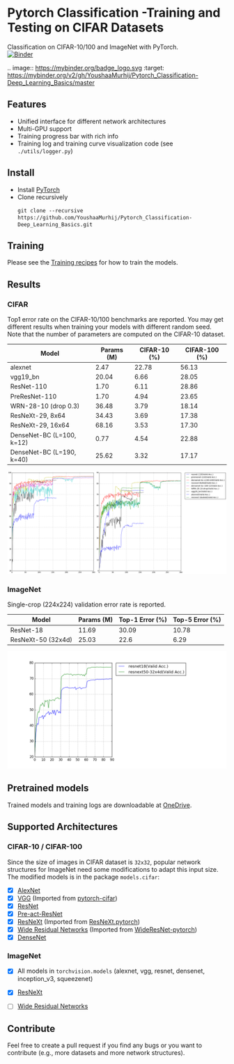 # Pytorch  Classification -Training and Testing on CIFAR Datasets
Classification on CIFAR-10/100 and ImageNet with PyTorch.   
[![Binder](https://mybinder.org/badge_logo.svg)](https://mybinder.org/v2/gh/YoushaaMurhij/Pytorch_Classification-Deep_Learning_Basics/master)

.. image:: https://mybinder.org/badge_logo.svg
:target: https://mybinder.org/v2/gh/YoushaaMurhij/Pytorch_Classification-Deep_Learning_Basics/master

## Features
* Unified interface for different network architectures
* Multi-GPU support
* Training progress bar with rich info
* Training log and training curve visualization code (see `./utils/logger.py`)

## Install
* Install [PyTorch](http://pytorch.org/)
* Clone recursively
  ```
  git clone --recursive https://github.com/YoushaaMurhij/Pytorch_Classification-Deep_Learning_Basics.git
  ```

## Training
Please see the [Training recipes](TRAINING.md) for how to train the models.

## Results

### CIFAR
Top1 error rate on the CIFAR-10/100 benchmarks are reported. You may get different results when training your models with different random seed.
Note that the number of parameters are computed on the CIFAR-10 dataset.

| Model                     | Params (M)         |  CIFAR-10 (%)      | CIFAR-100 (%)      |
| -------------------       | ------------------ | ------------------ | ------------------ |
| alexnet                   | 2.47               | 22.78              | 56.13              |
| vgg19_bn                  | 20.04              | 6.66               | 28.05              |
| ResNet-110                | 1.70               | 6.11               | 28.86              |
| PreResNet-110             | 1.70               | 4.94               | 23.65              |
| WRN-28-10 (drop 0.3)      | 36.48              | 3.79               | 18.14              |
| ResNeXt-29, 8x64          | 34.43              | 3.69               | 17.38              |
| ResNeXt-29, 16x64         | 68.16              | 3.53               | 17.30              |
| DenseNet-BC (L=100, k=12) | 0.77               | 4.54               | 22.88              |
| DenseNet-BC (L=190, k=40) | 25.62              | 3.32               | 17.17              |


![cifar](utils/images/cifar.png)

### ImageNet
Single-crop (224x224) validation error rate is reported. 


| Model                | Params (M)         |  Top-1 Error (%)   | Top-5 Error  (%)   |
| -------------------  | ------------------ | ------------------ | ------------------ |
| ResNet-18            | 11.69              |  30.09             | 10.78              |
| ResNeXt-50 (32x4d)   | 25.03              |  22.6              | 6.29               |

![Validation curve](utils/images/imagenet.png)

## Pretrained models
Trained models and training logs are downloadable at [OneDrive](https://mycuhk-my.sharepoint.com/personal/1155056070_link_cuhk_edu_hk/_layouts/15/guestaccess.aspx?folderid=0a380d1fece1443f0a2831b761df31905&authkey=Ac5yBC-FSE4oUJZ2Lsx7I5c).

## Supported Architectures

### CIFAR-10 / CIFAR-100
Since the size of images in CIFAR dataset is `32x32`, popular network structures for ImageNet need some modifications to adapt this input size. The modified models is in the package `models.cifar`:
- [x] [AlexNet](https://arxiv.org/abs/1404.5997)
- [x] [VGG](https://arxiv.org/abs/1409.1556) (Imported from [pytorch-cifar](https://github.com/kuangliu/pytorch-cifar))
- [x] [ResNet](https://arxiv.org/abs/1512.03385)
- [x] [Pre-act-ResNet](https://arxiv.org/abs/1603.05027)
- [x] [ResNeXt](https://arxiv.org/abs/1611.05431) (Imported from [ResNeXt.pytorch](https://github.com/prlz77/ResNeXt.pytorch))
- [x] [Wide Residual Networks](http://arxiv.org/abs/1605.07146) (Imported from [WideResNet-pytorch](https://github.com/xternalz/WideResNet-pytorch))
- [x] [DenseNet](https://arxiv.org/abs/1608.06993)

### ImageNet
- [x] All models in `torchvision.models` (alexnet, vgg, resnet, densenet, inception_v3, squeezenet)
- [x] [ResNeXt](https://arxiv.org/abs/1611.05431)
- [ ] [Wide Residual Networks](http://arxiv.org/abs/1605.07146)


## Contribute
Feel free to create a pull request if you find any bugs or you want to contribute (e.g., more datasets and more network structures).
